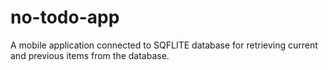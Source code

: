 # no-todo-app
A mobile application connected to SQFLITE database for retrieving current and previous items from the database.
